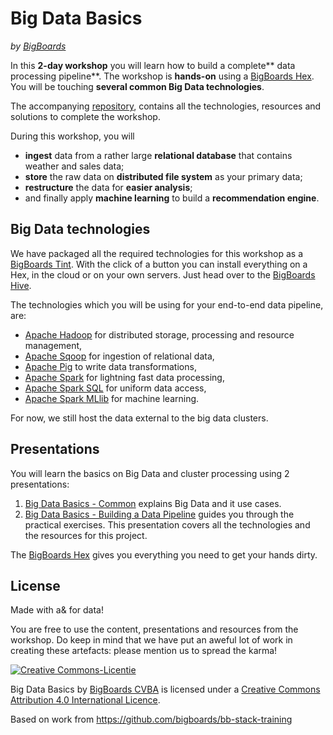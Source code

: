 # Big Data Basics

*by [BigBoards](http://bigboards.io)*

In this **2-day workshop** you will learn how to build a complete** data processing pipeline**. The workshop is **hands-on** using a [BigBoards Hex](http://bigboards.io/orderprototype). You will be touching **several common Big Data technologies**.

The accompanying [repository](https://github.com/bigboards/bb-stack-training), contains all the technologies, resources and solutions to complete the workshop.

During this workshop, you will

- **ingest** data from a rather large **relational database** that contains weather and sales data;
- **store** the raw data on **distributed file system** as your primary data;
- **restructure**&nbsp;the data for **easier analysis**;
- and finally apply **machine learning** to build a **recommendation engine**.

## Big Data technologies

We have packaged all the required technologies for this workshop as a [BigBoards Tint](http://hive.bigboards.io/#/library/stack/google-oauth2-103728492012393057640/bb-stack-training). With the click of a button you can install everything on a Hex, in the cloud or on your own servers. Just head over to the [BigBoards Hive](http://hive.bigboards.io).

The technologies which you will be using for your end-to-end data pipeline, are:

- [Apache Hadoop](https://hadoop.apache.org/) for distributed storage, processing and resource management, 
- [Apache Sqoop](http://sqoop.apache.org/) for ingestion of relational data, 
- [Apache Pig](https://pig.apache.org/) to write data transformations, 
- [Apache Spark](http://spark.apache.org/) for lightning fast data processing, 
- [Apache Spark SQL](http://spark.apache.org/sql/) for uniform data access, 
- [Apache Spark MLlib](http://spark.apache.org/mllib/) for machine learning. 

For now, we still host the data external to the big data clusters.

## Presentations 
You will learn the basics on Big Data and cluster processing using 2 presentations:

1. [Big Data Basics - Common]() explains Big Data and it use cases.
2. [Big Data Basics - Building a Data Pipeline]() guides you through the practical exercises. This presentation covers all the technologies and the resources for this project.

The [BigBoards Hex](http://bigboards.io/orderprototype) gives you everything you need to get your hands dirty.

## License
Made with a& for data!

You are free to use the content, presentations and resources from the workshop. Do keep in mind that we have put an aweful lot of work in creating these artefacts: please mention us to spread the karma! 

<a rel="license" href="http://creativecommons.org/licenses/by/4.0/"><img alt="Creative Commons-Licentie" style="border-width:0" src="https://i.creativecommons.org/l/by/4.0/88x31.png" /></a>

<span xmlns:dct="http://purl.org/dc/terms/" property="dct:title">Big Data Basics</span> by <a xmlns:cc="http://creativecommons.org/ns#" href="http://bigboards.io" property="cc:attributionName" rel="cc:attributionURL">BigBoards CVBA</a> is licensed under a <a rel="license" href="http://creativecommons.org/licenses/by/4.0/">Creative Commons Attribution 4.0 International Licence</a>.

Based on work from <a xmlns:dct="http://purl.org/dc/terms/" href="https://github.com/bigboards/bb-stack-training" rel="dct:source">https://github.com/bigboards/bb-stack-training</a>
